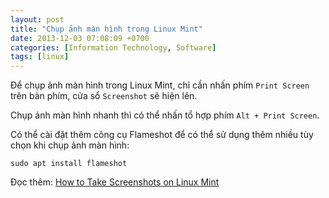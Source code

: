 ```yaml
---
layout: post
title: "Chụp ảnh màn hình trong Linux Mint"
date: 2013-12-03 07:08:09 +0700
categories: [Information Technology, Software]
tags: [linux]
---
```


Để chụp ảnh màn hình trong Linux Mint, chỉ cần nhấn phím `Print Screen` trên bàn phím, cửa sổ  `Screenshot` sẽ hiện lên.  

Chụp ảnh màn hình nhanh thì có thể nhấn tổ hợp phím `Alt + Print Screen`.  

Có thể cài đặt thêm công cụ Flameshot để có thể sử dụng thêm nhiều tùy chọn khi chụp ảnh màn hình:  
```shell
sudo apt install flameshot
```  

Đọc thêm: [How to Take Screenshots on Linux Mint](https://linuxhint.com/screenshots_linux_mint/)